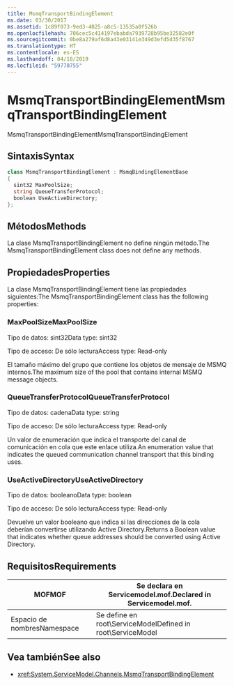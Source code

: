 ```yaml
---
title: MsmqTransportBindingElement
ms.date: 03/30/2017
ms.assetid: 1c89f073-9ed3-4025-a8c5-13535a0f526b
ms.openlocfilehash: 706cec5c414197ebabda7939728b95be32582e0f
ms.sourcegitcommit: 0be8a279af6d8a43e03141e349d3efd5d35f8767
ms.translationtype: HT
ms.contentlocale: es-ES
ms.lasthandoff: 04/18/2019
ms.locfileid: "59770755"
---
```

# <a name="msmqtransportbindingelement"></a><span data-ttu-id="eac0f-102">MsmqTransportBindingElement</span><span class="sxs-lookup"><span data-stu-id="eac0f-102">MsmqTransportBindingElement</span></span>
<span data-ttu-id="eac0f-103">MsmqTransportBindingElement</span><span class="sxs-lookup"><span data-stu-id="eac0f-103">MsmqTransportBindingElement</span></span>  
  
## <a name="syntax"></a><span data-ttu-id="eac0f-104">Sintaxis</span><span class="sxs-lookup"><span data-stu-id="eac0f-104">Syntax</span></span>  
  
```csharp
class MsmqTransportBindingElement : MsmqBindingElementBase  
{  
  sint32 MaxPoolSize;  
  string QueueTransferProtocol;  
  boolean UseActiveDirectory;  
};  
```  
  
## <a name="methods"></a><span data-ttu-id="eac0f-105">Métodos</span><span class="sxs-lookup"><span data-stu-id="eac0f-105">Methods</span></span>  
 <span data-ttu-id="eac0f-106">La clase MsmqTransportBindingElement no define ningún método.</span><span class="sxs-lookup"><span data-stu-id="eac0f-106">The MsmqTransportBindingElement class does not define any methods.</span></span>  
  
## <a name="properties"></a><span data-ttu-id="eac0f-107">Propiedades</span><span class="sxs-lookup"><span data-stu-id="eac0f-107">Properties</span></span>  
 <span data-ttu-id="eac0f-108">La clase MsmqTransportBindingElement tiene las propiedades siguientes:</span><span class="sxs-lookup"><span data-stu-id="eac0f-108">The MsmqTransportBindingElement class has the following properties:</span></span>  
  
### <a name="maxpoolsize"></a><span data-ttu-id="eac0f-109">MaxPoolSize</span><span class="sxs-lookup"><span data-stu-id="eac0f-109">MaxPoolSize</span></span>  
 <span data-ttu-id="eac0f-110">Tipo de datos: sint32</span><span class="sxs-lookup"><span data-stu-id="eac0f-110">Data type: sint32</span></span>  
  
 <span data-ttu-id="eac0f-111">Tipo de acceso: De sólo lectura</span><span class="sxs-lookup"><span data-stu-id="eac0f-111">Access type: Read-only</span></span>  
  
 <span data-ttu-id="eac0f-112">El tamaño máximo del grupo que contiene los objetos de mensaje de MSMQ internos.</span><span class="sxs-lookup"><span data-stu-id="eac0f-112">The maximum size of the pool that contains internal MSMQ message objects.</span></span>  
  
### <a name="queuetransferprotocol"></a><span data-ttu-id="eac0f-113">QueueTransferProtocol</span><span class="sxs-lookup"><span data-stu-id="eac0f-113">QueueTransferProtocol</span></span>  
 <span data-ttu-id="eac0f-114">Tipo de datos: cadena</span><span class="sxs-lookup"><span data-stu-id="eac0f-114">Data type: string</span></span>  
  
 <span data-ttu-id="eac0f-115">Tipo de acceso: De sólo lectura</span><span class="sxs-lookup"><span data-stu-id="eac0f-115">Access type: Read-only</span></span>  
  
 <span data-ttu-id="eac0f-116">Un valor de enumeración que indica el transporte del canal de comunicación en cola que este enlace utiliza.</span><span class="sxs-lookup"><span data-stu-id="eac0f-116">An enumeration value that indicates the queued communication channel transport that this binding uses.</span></span>  
  
### <a name="useactivedirectory"></a><span data-ttu-id="eac0f-117">UseActiveDirectory</span><span class="sxs-lookup"><span data-stu-id="eac0f-117">UseActiveDirectory</span></span>  
 <span data-ttu-id="eac0f-118">Tipo de datos: booleano</span><span class="sxs-lookup"><span data-stu-id="eac0f-118">Data type: boolean</span></span>  
  
 <span data-ttu-id="eac0f-119">Tipo de acceso: De sólo lectura</span><span class="sxs-lookup"><span data-stu-id="eac0f-119">Access type: Read-only</span></span>  
  
 <span data-ttu-id="eac0f-120">Devuelve un valor booleano que indica si las direcciones de la cola deberían convertirse utilizando Active Directory.</span><span class="sxs-lookup"><span data-stu-id="eac0f-120">Returns a Boolean value that indicates whether queue addresses should be converted using Active Directory.</span></span>  
  
## <a name="requirements"></a><span data-ttu-id="eac0f-121">Requisitos</span><span class="sxs-lookup"><span data-stu-id="eac0f-121">Requirements</span></span>  
  
|<span data-ttu-id="eac0f-122">MOF</span><span class="sxs-lookup"><span data-stu-id="eac0f-122">MOF</span></span>|<span data-ttu-id="eac0f-123">Se declara en Servicemodel.mof.</span><span class="sxs-lookup"><span data-stu-id="eac0f-123">Declared in Servicemodel.mof.</span></span>|  
|---------|-----------------------------------|  
|<span data-ttu-id="eac0f-124">Espacio de nombres</span><span class="sxs-lookup"><span data-stu-id="eac0f-124">Namespace</span></span>|<span data-ttu-id="eac0f-125">Se define en root\ServiceModel</span><span class="sxs-lookup"><span data-stu-id="eac0f-125">Defined in root\ServiceModel</span></span>|  
  
## <a name="see-also"></a><span data-ttu-id="eac0f-126">Vea también</span><span class="sxs-lookup"><span data-stu-id="eac0f-126">See also</span></span>

- <xref:System.ServiceModel.Channels.MsmqTransportBindingElement>
